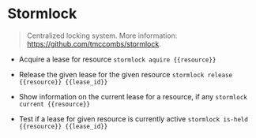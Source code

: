 # Stormlock
> Centralized locking system.
> More information: <https://github.com/tmccombs/stormlock>.

- Acquire a lease for resource
`stormlock aquire {{resource}}`

- Release the given lease for the given resource
`stormlock release {{resource}} {{lease_id}}`

- Show information on the current lease for a resource, if any
`stormlock current {{resource}}`

- Test if a lease for given resource is currently active
`stormlock is-held {{resource}} {{lease_id}}`
